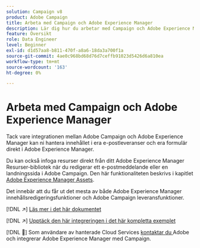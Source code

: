 ```yaml
---
solution: Campaign v8
product: Adobe Campaign
title: Arbeta med Campaign och Adobe Experience Manager
description: Lär dig hur du arbetar med Campaign och Adobe Experience Manager
feature: Översikt
role: Data Engineer
level: Beginner
exl-id: d1d57aa8-b811-470f-a8a6-18da3a700f1a
source-git-commit: 4ae0c968bd68d76d7ceffb91023d5426d6a810ea
workflow-type: tm+mt
source-wordcount: '163'
ht-degree: 0%

---
```


# Arbeta med Campaign och Adobe Experience Manager

Tack vare integrationen mellan Adobe Campaign och Adobe Experience Manager kan ni hantera innehållet i era e-postleveranser och era formulär direkt i Adobe Experience Manager.

Du kan också infoga resurser direkt från ditt Adobe Experience Manager Resurser-bibliotek när du redigerar ett e-postmeddelande eller en landningssida i Adobe Campaign. Den här funktionaliteten beskrivs i kapitlet [Adobe Experience Manager Assets](https://experienceleague.adobe.com/docs/experience-manager-cloud-service/assets/overview.html).

Det innebär att du får ut det mesta av både Adobe Experience Manager innehållsredigeringsfunktioner och Adobe Campaign leveransfunktioner.

[!DNL :arrow_upper_right:] [Läs mer i det här dokumentet](https://experienceleague.adobe.com/docs/experience-manager-65/administering/integration/campaignonpremise.html?lang=en#aem-and-adobe-campaign-integration-workflow)

[!DNL :arrow_upper_right:] [Upptäck den här integreringen i det här kompletta exemplet](https://experienceleague.adobe.com/docs/campaign-classic/using/integrating-with-adobe-experience-cloud/adobe-experience-manager/creating-an-experience-manager-newsletter.html?lang=en#integrating-with-adobe-experience-cloud)

[!DNL :speech_balloon:] Som användare av hanterade Cloud Services  [kontaktar du ](../start/campaign-faq.md#support) Adobe och integrerar Adobe Experience Manager med Campaign.

